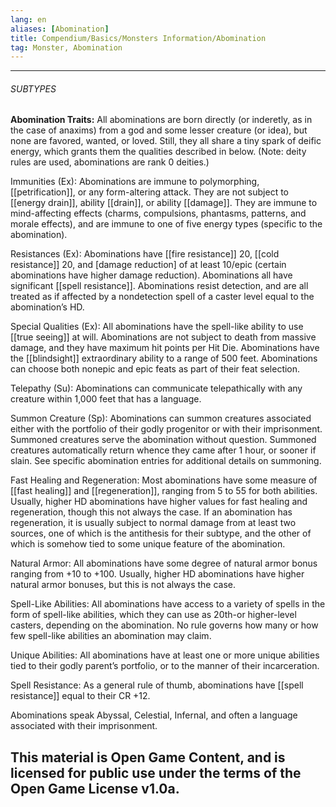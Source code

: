```yaml
---
lang: en
aliases: [Abomination]
title: Compendium/Basics/Monsters Information/Abomination
tag: Monster, Abomination
---
```



---

###### SUBTYPES

**Abomination Traits:** All abominations are born directly (or inderetly, as in the case of anaxims) from a god and some lesser creature (or idea), but none are favored, wanted, or loved. Still, they all share a tiny spark of deific energy, which grants them the qualities described in below. (Note: deity rules are used, abominations are rank 0 deities.)

Immunities (Ex): Abominations are immune to polymorphing, [[petrification]], or any form-altering attack. They are not subject to [[energy drain]], ability [[drain]], or ability [[damage]]. They are immune to mind-affecting effects (charms, compulsions, phantasms, patterns, and morale effects), and are immune to one of five energy types (specific to the abomination).

Resistances (Ex): Abominations have [[fire resistance]] 20, [[cold resistance]] 20, and [damage reduction] of at least 10/epic (certain abominations have higher damage reduction). Abominations all have significant [[spell resistance]]. Abominations resist detection, and are all treated as if affected by a nondetection spell of a caster level equal to the abomination’s HD.

Special Qualities (Ex): All abominations have the spell-like ability to use [[true seeing]] at will. Abominations are not subject to death from massive damage, and they have maximum hit points per Hit Die. Abominations have the [[blindsight]] extraordinary ability to a range of 500 feet. Abominations can choose both nonepic and epic feats as part of their feat selection.

Telepathy (Su): Abominations can communicate telepathically with any creature within 1,000 feet that has a language.

Summon Creature (Sp): Abominations can summon creatures associated either with the portfolio of their godly progenitor or with their imprisonment. Summoned creatures serve the abomination without question. Summoned creatures automatically return whence they came after 1 hour, or sooner if slain. See specific abomination entries for additional details on summoning.

Fast Healing and Regeneration: Most abominations have some measure of [[fast healing]] and [[regeneration]], ranging from 5 to 55 for both abilities. Usually, higher HD abominations have higher values for fast healing and regeneration, though this not always the case. If an abomination has regeneration, it is usually subject to normal damage from at least two sources, one of which is the antithesis for their subtype, and the other of which is somehow tied to some unique feature of the abomination.

Natural Armor: All abominations have some degree of natural armor bonus ranging from +10 to +100. Usually, higher HD abominations have higher natural armor bonuses, but this is not always the case.

Spell-Like Abilities: All abominations have access to a variety of spells in the form of spell-like abilities, which they can use as 20th-or higher-level casters, depending on the abomination. No rule governs how many or how few spell-like abilities an abomination may claim.

Unique Abilities: All abominations have at least one or more unique abilities tied to their godly parent’s portfolio, or to the manner of their incarceration.

Spell Resistance: As a general rule of thumb, abominations have [[spell resistance]] equal to their CR +12.  
  
Abominations speak Abyssal, Celestial, Infernal, and often a language associated with their imprisonment.  

  
  
  This material is Open Game Content, and is licensed for public use under
the terms of the Open Game License v1.0a.
---